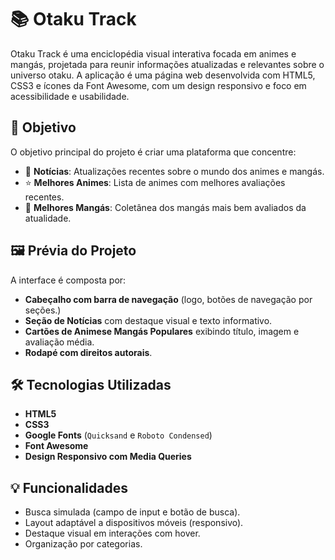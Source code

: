 # 📚 Otaku Track

Otaku Track é uma enciclopédia visual interativa focada em animes e mangás, projetada para reunir informações atualizadas e relevantes sobre o universo otaku. A aplicação é uma página web desenvolvida com HTML5, CSS3 e ícones da Font Awesome, com um design responsivo e foco em acessibilidade e usabilidade.

## 🎯 Objetivo

O objetivo principal do projeto é criar uma plataforma que concentre:

- 📰 **Notícias**: Atualizações recentes sobre o mundo dos animes e mangás.
- ⭐ **Melhores Animes**: Lista de animes com melhores avaliações recentes.
- 📖 **Melhores Mangás**: Coletânea dos mangás mais bem avaliados da atualidade.

## 🖼️ Prévia do Projeto

A interface é composta por:

- **Cabeçalho com barra de navegação** (logo, botões de navegação por seções.)
- **Seção de Notícias** com destaque visual e texto informativo.
- **Cartões de Animese Mangás Populares** exibindo título, imagem e avaliação média.
- **Rodapé com direitos autorais**.

## 🛠️ Tecnologias Utilizadas

- **HTML5**
- **CSS3**
- **Google Fonts** (`Quicksand` e `Roboto Condensed`)
- **Font Awesome**
- **Design Responsivo com Media Queries**

## 💡 Funcionalidades

- Busca simulada (campo de input e botão de busca).
- Layout adaptável a dispositivos móveis (responsivo).
- Destaque visual em interações com hover.
- Organização por categorias.
